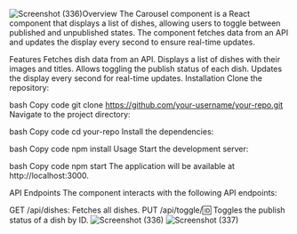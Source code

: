 ![Screenshot (336)](https://github.com/user-attachments/assets/921da401-e3bb-412c-8948-06d995557b3c)Overview
The Carousel component is a React component that displays a list of dishes, allowing users to toggle between published and unpublished states. The component fetches data from an API and updates the display every second to ensure real-time updates.

Features
Fetches dish data from an API.
Displays a list of dishes with their images and titles.
Allows toggling the publish status of each dish.
Updates the display every second for real-time updates.
Installation
Clone the repository:

bash
Copy code
git clone https://github.com/your-username/your-repo.git
Navigate to the project directory:

bash
Copy code
cd your-repo
Install the dependencies:

bash
Copy code
npm install
Usage
Start the development server:

bash
Copy code
npm start
The application will be available at http://localhost:3000.

API Endpoints
The component interacts with the following API endpoints:

GET /api/dishes: Fetches all dishes.
PUT /api/toggle/:id: Toggles the publish status of a dish by ID.
![Screenshot (336)](https://github.com/user-attachments/assets/88fe8389-67d1-4387-907e-22528820fa1b)
![Screenshot (337)](https://github.com/user-attachments/assets/9df92432-ca10-4a9f-9e1d-1d295812421a)
